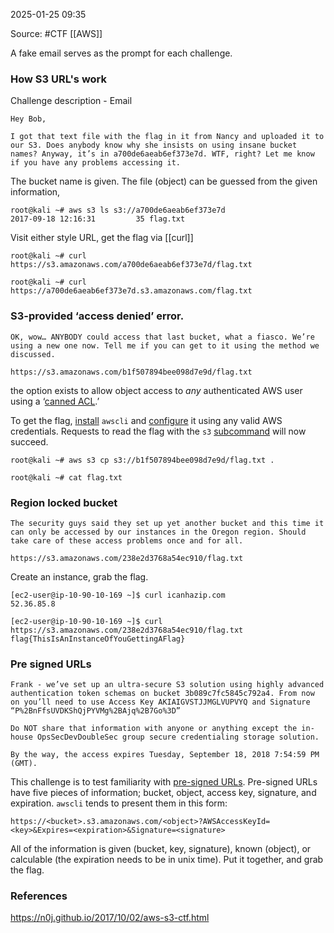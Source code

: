
2025-01-25 09:35

Source:  #CTF [[AWS]]

A fake email serves as the prompt for each challenge.

### How S3 URL's work

Challenge description - Email 
```
Hey Bob,

I got that text file with the flag in it from Nancy and uploaded it to our S3. Does anybody know why she insists on using insane bucket names? Anyway, it’s in a700de6aeab6ef373e7d. WTF, right? Let me know if you have any problems accessing it.
```

The bucket name is given. The file (object) can be guessed from the given information,
```
root@kali ~# aws s3 ls s3://a700de6aeab6ef373e7d
2017-09-18 12:16:31         35 flag.txt
```

Visit either style URL, get the flag via [[curl]]
```
root@kali ~# curl https://s3.amazonaws.com/a700de6aeab6ef373e7d/flag.txt

root@kali ~# curl https://a700de6aeab6ef373e7d.s3.amazonaws.com/flag.txt
```

### S3-provided ‘access denied’ error.

```
OK, wow… ANYBODY could access that last bucket, what a fiasco. We’re using a new one now. Tell me if you can get to it using the method we discussed.

https://s3.amazonaws.com/b1f507894bee098d7e9d/flag.txt
```

the option exists to allow object access to _any_ authenticated AWS user using a ‘[canned ACL](http://docs.aws.amazon.com/AmazonS3/latest/dev/acl-overview.html#canned-acl).’

To get the flag, [install](http://docs.aws.amazon.com/cli/latest/userguide/installing.html) `awscli` and [configure](http://docs.aws.amazon.com/cli/latest/userguide/cli-config-files.html) it using any valid AWS credentials. Requests to read the flag with the `s3` [subcommand](http://docs.aws.amazon.com/cli/latest/reference/s3/index.html) will now succeed.

```
root@kali ~# aws s3 cp s3://b1f507894bee098d7e9d/flag.txt . 

root@kali ~# cat flag.txt 
```

### Region locked bucket

```
The security guys said they set up yet another bucket and this time it can only be accessed by our instances in the Oregon region. Should take care of these access problems once and for all.

https://s3.amazonaws.com/238e2d3768a54ec910/flag.txt
```

Create an instance, grab the flag.

```
[ec2-user@ip-10-90-10-169 ~]$ curl icanhazip.com
52.36.85.8

[ec2-user@ip-10-90-10-169 ~]$ curl https://s3.amazonaws.com/238e2d3768a54ec910/flag.txt
flag{ThisIsAnInstanceOfYouGettingAFlag}
```

### Pre signed URLs

```
Frank - we’ve set up an ultra-secure S3 solution using highly advanced authentication token schemas on bucket 3b089c7fc5845c792a4. From now on you’ll need to use Access Key AKIAIGVSTJJMGLVUPVYQ and Signature “P%2BnFfsUVDKShQjPYVMg%2BAjq%2B7Go%3D”

Do NOT share that information with anyone or anything except the in-house OpsSecDevDoubleSec group secure credentialing storage solution.

By the way, the access expires Tuesday, September 18, 2018 7:54:59 PM (GMT).
```

This challenge is to test familiarity with [pre-signed URLs](http://docs.aws.amazon.com/cli/latest/reference/s3/presign.html). Pre-signed URLs have five pieces of information; bucket, object, access key, signature, and expiration. `awscli` tends to present them in this form:

```
https://<bucket>.s3.amazonaws.com/<object>?AWSAccessKeyId=<key>&Expires=<expiration>&Signature=<signature>
```

All of the information is given (bucket, key, signature), known (object), or calculable (the expiration needs to be in unix time). Put it together, and grab the flag.

### References
https://n0j.github.io/2017/10/02/aws-s3-ctf.html